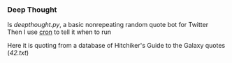 ### Deep Thought ###

Is *deepthought.py*, a basic nonrepeating random quote bot for Twitter<br>
Then I use [cron](https://en.wikipedia.org/wiki/Cron) to tell it when to run 

Here it is quoting from a database of 
Hitchiker's Guide to the Galaxy quotes (*42.txt*)



